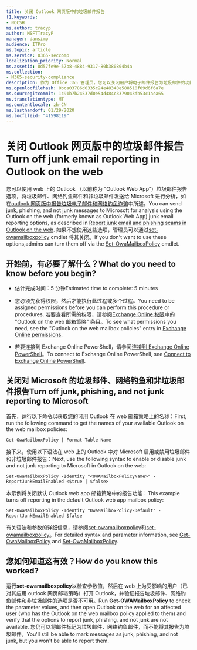 ```yaml
---
title: 关闭 Outlook 网页版中的垃圾邮件报告
f1.keywords:
- NOCSH
ms.author: tracyp
author: MSFTTracyP
manager: dansimp
audience: ITPro
ms.topic: article
ms.service: O365-seccomp
localization_priority: Normal
ms.assetid: 8d57fe9e-57b8-4884-9317-80b380804b4a
ms.collection:
- M365-security-compliance
description: 作为 Office 365 管理员，您可以关闭用户将电子邮件报告为垃圾邮件的功能。
ms.openlocfilehash: 0bca03786d0335c24e48340e588510f09d6f6a7e
ms.sourcegitcommit: 1c91b7b24537d0e54d484c3379043db53c1aea65
ms.translationtype: MT
ms.contentlocale: zh-CN
ms.lasthandoff: 01/29/2020
ms.locfileid: "41598119"
---
```

# <a name="turn-off-junk-email-reporting-in-outlook-on-the-web"></a><span data-ttu-id="52bbd-103">关闭 Outlook 网页版中的垃圾邮件报告</span><span class="sxs-lookup"><span data-stu-id="52bbd-103">Turn off junk email reporting in Outlook on the web</span></span>

<span data-ttu-id="52bbd-104">您可以使用 web 上的 Outlook （以前称为 "Outlook Web App"）垃圾邮件报告选项，将垃圾邮件、网络钓鱼邮件和非垃圾邮件发送给 Microsoft 进行分析，如在[outlook 网页版中报告垃圾电子邮件和网络钓鱼诈骗](report-junk-email-and-phishing-scams-in-outlook-on-the-web-eop.md)中所述。</span><span class="sxs-lookup"><span data-stu-id="52bbd-104">You can send junk, phishing, and not junk messages to Microsoft for analysis using the Outlook on the web (formerly known as Outlook Web App) junk email reporting options, as described in [Report junk email and phishing scams in Outlook on the web](report-junk-email-and-phishing-scams-in-outlook-on-the-web-eop.md).</span></span> <span data-ttu-id="52bbd-105">如果不想使用这些选项，管理员可以通过[set-owamailboxpolicy](https://docs.microsoft.com/powershell/module/exchange/client-access/set-owamailboxpolicy) cmdlet 将其关闭。</span><span class="sxs-lookup"><span data-stu-id="52bbd-105">If you don't want to use these options,admins can turn them off via the [Set-OwaMailboxPolicy](https://docs.microsoft.com/powershell/module/exchange/client-access/set-owamailboxpolicy) cmdlet.</span></span>

## <a name="what-do-you-need-to-know-before-you-begin"></a><span data-ttu-id="52bbd-106">开始前，有必要了解什么？</span><span class="sxs-lookup"><span data-stu-id="52bbd-106">What do you need to know before you begin?</span></span>
<span data-ttu-id="52bbd-107"><a name="sectionSection0"> </a></span><span class="sxs-lookup"><span data-stu-id="52bbd-107"><a name="sectionSection0"> </a></span></span>

- <span data-ttu-id="52bbd-108">估计完成时间：5 分钟</span><span class="sxs-lookup"><span data-stu-id="52bbd-108">Estimated time to complete: 5 minutes</span></span>

- <span data-ttu-id="52bbd-109">您必须先获得权限，然后才能执行此过程或多个过程。</span><span class="sxs-lookup"><span data-stu-id="52bbd-109">You need to be assigned permissions before you can perform this procedure or procedures.</span></span> <span data-ttu-id="52bbd-110">若要查看所需的权限，请参阅[Exchange Online 权限](https://docs.microsoft.com/exchange/permissions-exo/feature-permissions#exchange-online-permissions)中的 "Outlook on the web 邮箱策略" 条目。</span><span class="sxs-lookup"><span data-stu-id="52bbd-110">To see what permissions you need, see the "Outlook on the web mailbox policies" entry in [Exchange Online permissions](https://docs.microsoft.com/exchange/permissions-exo/feature-permissions#exchange-online-permissions).</span></span>

- <span data-ttu-id="52bbd-111">若要连接到 Exchange Online PowerShell，请参阅[连接到 Exchange Online PowerShell](https://docs.microsoft.com/powershell/exchange/exchange-online/connect-to-exchange-online-powershell/connect-to-exchange-online-powershell)。</span><span class="sxs-lookup"><span data-stu-id="52bbd-111">To connect to Exchange Online PowerShell, see [Connect to Exchange Online PowerShell](https://docs.microsoft.com/powershell/exchange/exchange-online/connect-to-exchange-online-powershell/connect-to-exchange-online-powershell).</span></span>

## <a name="turn-off-junk-phishing-and-not-junk-reporting-to-microsoft"></a><span data-ttu-id="52bbd-112">关闭对 Microsoft 的垃圾邮件、网络钓鱼和非垃圾邮件报告</span><span class="sxs-lookup"><span data-stu-id="52bbd-112">Turn off junk, phishing, and not junk reporting to Microsoft</span></span>
<span data-ttu-id="52bbd-113"><a name="sectionSection1"> </a></span><span class="sxs-lookup"><span data-stu-id="52bbd-113"><a name="sectionSection1"> </a></span></span>

<span data-ttu-id="52bbd-114">首先，运行以下命令以获取您的可用 Outlook 在 web 邮箱策略上的名称：</span><span class="sxs-lookup"><span data-stu-id="52bbd-114">First, run the following command to get the names of your available Outlook on the web mailbox policies:</span></span>

```
Get-OwaMailboxPolicy | Format-Table Name
```

<span data-ttu-id="52bbd-115">接下来，使用以下语法在 web 上的 Outlook 中对 Microsoft 启用或禁用垃圾邮件和非垃圾邮件报告：</span><span class="sxs-lookup"><span data-stu-id="52bbd-115">Next, use the following syntax to enable or disable junk and not junk reporting to Microsoft in Outlook on the web:</span></span>

```
Set-OwaMailboxPolicy -Identity "<OWAMailboxPolicyName>" -ReportJunkEmailEnabled <$true | $false>
```

<span data-ttu-id="52bbd-116">本示例将关闭默认 Outlook web app 邮箱策略中的报告功能：</span><span class="sxs-lookup"><span data-stu-id="52bbd-116">This example turns off reporting in the default Outlook web app mailbox policy:</span></span>

```
Set-OwaMailboxPolicy -Identity "OwaMailboxPolicy-Default" -ReportJunkEmailEnabled $false
```

<span data-ttu-id="52bbd-117">有关语法和参数的详细信息，请参阅[set-owamailboxpolicy](https://docs.microsoft.com/powershell/module/exchange/client-access/get-owamailboxpolicy)和[set-owamailboxpolicy](https://docs.microsoft.com/powershell/module/exchange/client-access/set-owamailboxpolicy)。</span><span class="sxs-lookup"><span data-stu-id="52bbd-117">For detailed syntax and parameter information, see [Get-OwaMailboxPolicy](https://docs.microsoft.com/powershell/module/exchange/client-access/get-owamailboxpolicy) and [Set-OwaMailboxPolicy](https://docs.microsoft.com/powershell/module/exchange/client-access/set-owamailboxpolicy).</span></span>

## <a name="how-do-you-know-this-worked"></a><span data-ttu-id="52bbd-118">您如何知道这有效？</span><span class="sxs-lookup"><span data-stu-id="52bbd-118">How do you know this worked?</span></span>
<span data-ttu-id="52bbd-119"><a name="sectionSection2"> </a></span><span class="sxs-lookup"><span data-stu-id="52bbd-119"><a name="sectionSection2"> </a></span></span>

<span data-ttu-id="52bbd-120">运行**set-owamailboxpolicy**以检查参数值，然后在 web 上为受影响的用户（已对其应用 outlook 网页邮箱策略）打开 Outlook，并验证报告垃圾邮件、网络钓鱼邮件和非垃圾邮件的选项是否不可用。</span><span class="sxs-lookup"><span data-stu-id="52bbd-120">Run **Get-OWAMailboxPolicy** to check the parameter values, and then open Outlook on the web for an affected user (who has the Outlook on the web mailbox policy applied to them) and verify that the options to report junk, phishing, and not junk are not available.</span></span> <span data-ttu-id="52bbd-121">您仍可以将邮件标记为垃圾邮件、网络钓鱼邮件，而不能将其报告为垃圾邮件。</span><span class="sxs-lookup"><span data-stu-id="52bbd-121">You'll still be able to mark messages as junk, phishing, and not junk, but you won't be able to report them.</span></span>
